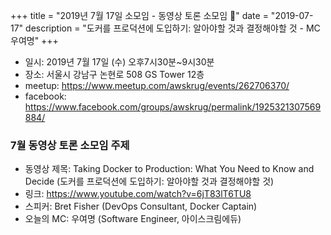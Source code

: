 +++
title = "2019년 7월 17일 소모임 - 동영상 토론 소모임 🎥"
date = "2019-07-17"
description = "도커를 프로덕션에 도입하기: 알아야할 것과 결정해야할 것 - MC 우여명"
+++

- 일시: 2019년 7월 17일 (수) 오후7시30분~9시30분
- 장소: 서울시 강남구 논현로 508 GS Tower 12층
- meetup: https://www.meetup.com/awskrug/events/262706370/
- facebook: https://www.facebook.com/groups/awskrug/permalink/1925321307569884/

### 7월 동영상 토론 소모임 주제
- 동영상 제목: Taking Docker to Production: What You Need to Know and Decide (도커를 프로덕션에 도입하기: 알아야할 것과 결정해야할 것)
- 링크: https://www.youtube.com/watch?v=6jT83lT6TU8
- 스피커: Bret Fisher (DevOps Consultant, Docker Captain)
- 오늘의 MC: 우여명 (Software Engineer, 아이스크림에듀)
